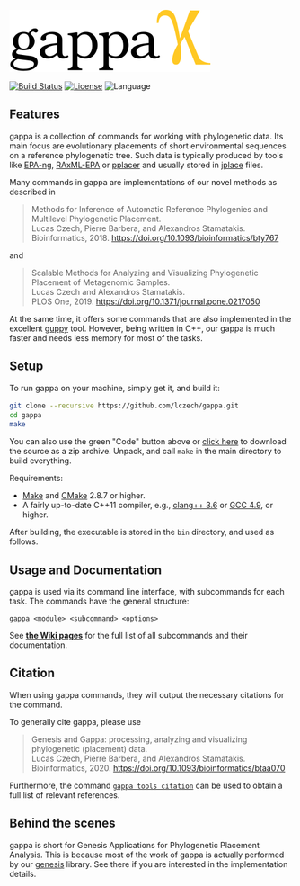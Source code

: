 ![gappa](/doc/logo/logo_readme.png?raw=true "gappa")

<!-- Genesis Applications for Phylogenetic Placement Analysis -->

[![Build Status](https://travis-ci.org/lczech/gappa.svg?branch=master)](https://travis-ci.org/lczech/gappa)
[![License](https://img.shields.io/badge/license-GPLv3-blue.svg)](http://www.gnu.org/licenses/gpl.html)
![Language](https://img.shields.io/badge/language-C%2B%2B11-lightgrey.svg)

Features
-------------------

gappa is a collection of commands for working with phylogenetic data.
Its main focus are evolutionary placements of short environmental sequences on a reference phylogenetic tree.
Such data is typically produced by tools like [EPA-ng](https://github.com/Pbdas/epa-ng),
[RAxML-EPA](http://sco.h-its.org/exelixis/web/software/epa/index.html) or
[pplacer](http://matsen.fhcrc.org/pplacer/) and usually stored in
[jplace](http://journals.plos.org/plosone/article?id=10.1371/journal.pone.0031009) files.
<!-- It however also offers some commands for working with data such as sequences or trees. -->

Many commands in gappa are implementations of our novel methods as described in

> Methods for Inference of Automatic Reference Phylogenies and Multilevel Phylogenetic Placement.<br />
> Lucas Czech, Pierre Barbera, and Alexandros Stamatakis.<br />
> Bioinformatics, 2018. https://doi.org/10.1093/bioinformatics/bty767<br />
> <!-- bioRxiv, 2018. https://doi.org/10.1101/299792 -->

and

> Scalable Methods for Analyzing and Visualizing Phylogenetic Placement of Metagenomic Samples.<br />
> Lucas Czech and Alexandros Stamatakis.<br />
> PLOS One, 2019. https://doi.org/10.1371/journal.pone.0217050<br />
> <!-- bioRxiv, 2019. https://doi.org/10.1101/346353 -->

At the same time, it offers some commands that are also implemented in the excellent
[guppy](http://matsen.github.io/pplacer/generated_rst/guppy.html) tool.
However, being written in C++, our gappa is much faster and needs less memory for most of the tasks.

Setup
-------------------

To run gappa on your machine, simply get it, and build it:

~~~.sh
git clone --recursive https://github.com/lczech/gappa.git
cd gappa
make
~~~

You can also use the green "Code" button above or
[click here](https://github.com/lczech/gappa/archive/master.zip) to download the source as a zip
archive. Unpack, and call `make` in the main directory to build everything.

Requirements:

 *  [Make](https://www.gnu.org/software/make/) and [CMake](https://cmake.org/) 2.8.7 or higher.
 *  A fairly up-to-date C++11 compiler, e.g.,
    [clang++ 3.6](http://clang.llvm.org/) or [GCC 4.9](https://gcc.gnu.org/), or higher.

After building, the executable is stored in the `bin` directory, and used as follows.

Usage and Documentation
-------------------

gappa is used via its command line interface, with subcommands for each task.
The commands have the general structure:

    gappa <module> <subcommand> <options>

<!-- The modules are simply a way of organizing the commands,
and have no [deeper meaning](https://en.wikipedia.org/wiki/42_%28answer%29). -->

See [**the Wiki pages**](https://github.com/lczech/gappa/wiki)
for the full list of all subcommands and their documentation.

Citation
-------------------

When using gappa commands, they will output the necessary citations for the command.

To generally cite gappa, please use

> Genesis and Gappa: processing, analyzing and visualizing phylogenetic (placement) data.<br />
> Lucas Czech, Pierre Barbera, and Alexandros Stamatakis.<br />
> Bioinformatics, 2020. https://doi.org/10.1093/bioinformatics/btaa070<br />

Furthermore, the command [`gappa tools citation`](https://github.com/lczech/gappa/wiki/Subcommand:-citation) can be used to obtain a full list of relevant references.

Behind the scenes
-------------------

gappa is short for Genesis Applications for Phylogenetic Placement Analysis.
This is because most of the work of gappa is actually performed by our [genesis](https://github.com/lczech/genesis) library.
See there if you are interested in the implementation details.
